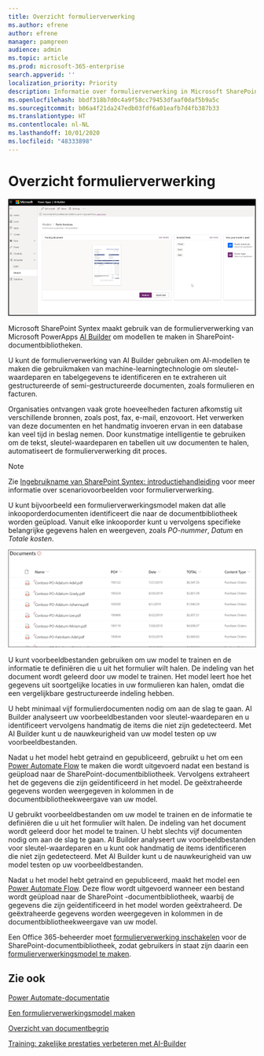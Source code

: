 ```yaml
---
title: Overzicht formulierverwerking
ms.author: efrene
author: efrene
manager: pamgreen
audience: admin
ms.topic: article
ms.prod: microsoft-365-enterprise
search.appverid: ''
localization_priority: Priority
description: Informatie over formulierverwerking in Microsoft SharePoint Syntex
ms.openlocfilehash: bbdf318b7d0c4a9f58cc79453dfaaf0daf5b9a5c
ms.sourcegitcommit: b06a4f21da247edb03fdf6a01eafb7d4fb387b33
ms.translationtype: HT
ms.contentlocale: nl-NL
ms.lasthandoff: 10/01/2020
ms.locfileid: "48333898"
---
```

# <a name="form-processing-overview"></a>Overzicht formulierverwerking

 ![AI Builder](../media/content-understanding/ai-builder.png)</br>

Microsoft SharePoint Syntex maakt gebruik van de formulierverwerking van Microsoft PowerApps [AI Builder](https://docs.microsoft.com/ai-builder/overview) om modellen te maken in SharePoint-documentbibliotheken.

U kunt de formulierverwerking van AI Builder gebruiken om AI-modellen te maken die gebruikmaken van machine-learningtechnologie om sleutel-waardeparen en tabelgegevens te identificeren en te extraheren uit gestructureerde of semi-gestructureerde documenten, zoals formulieren en facturen.

Organisaties ontvangen vaak grote hoeveelheden facturen afkomstig uit verschillende bronnen, zoals post, fax, e-mail, enzovoort. Het verwerken van deze documenten en het handmatig invoeren ervan in een database kan veel tijd in beslag nemen. Door kunstmatige intelligentie te gebruiken om de tekst, sleutel-waardeparen en tabellen uit uw documenten te halen, automatiseert de formulierverwerking dit proces. 

> [!NOTE]
> Zie [Ingebruikname van SharePoint Syntex: introductiehandleiding](https://docs.microsoft.com/microsoft-365/contentunderstanding/adoption-getstarted#form-processing-scenario-example) voor meer informatie over scenariovoorbeelden voor formulierverwerking.

U kunt bijvoorbeeld een formulierverwerkingsmodel maken dat alle inkooporderdocumenten identificeert die naar de documentbibliotheek worden geüpload. Vanuit elke inkooporder kunt u vervolgens specifieke belangrijke gegevens halen en weergeven, zoals *PO-nummer*, *Datum* en *Totale kosten*.

![Documentbibliotheekweergave](../media/content-understanding/doc-lib-done.png)</br>  

U kunt voorbeeldbestanden gebruiken om uw model te trainen en de informatie te definiëren die u uit het formulier wilt halen. De indeling van het document wordt geleerd door uw model te trainen. Het model leert hoe het gegevens uit soortgelijke locaties in uw formulieren kan halen, omdat die een vergelijkbare gestructureerde indeling hebben. 

U hebt minimaal vijf formulierdocumenten nodig om aan de slag te gaan. AI Builder analyseert uw voorbeeldbestanden voor sleutel-waardeparen en u identificeert vervolgens handmatig de items die niet zijn gedetecteerd.  Met AI Builder kunt u de nauwkeurigheid van uw model testen op uw voorbeeldbestanden.

Nadat u het model hebt getraind en gepubliceerd, gebruikt u het om een [Power Automate Flow](https://docs.microsoft.com/power-automate/getting-started) te maken die wordt uitgevoerd nadat een bestand is geüpload naar de SharePoint-documentbibliotheek. Vervolgens extraheert het de gegevens die zijn geïdentificeerd in het model. De geëxtraheerde gegevens worden weergegeven in kolommen in de documentbibliotheekweergave van uw model.

U gebruikt voorbeeldbestanden om uw model te trainen en de informatie te definiëren die u uit het formulier wilt halen. De indeling van het document wordt geleerd door het model te trainen. U hebt slechts vijf documenten nodig om aan de slag te gaan. AI Builder analyseert uw voorbeeldbestanden voor sleutel-waardeparen en u kunt ook handmatig de items identificeren die niet zijn gedetecteerd.  Met AI Builder kunt u de nauwkeurigheid van uw model testen op uw voorbeeldbestanden.

Nadat u het model hebt getraind en gepubliceerd, maakt het model een [Power Automate Flow](https://docs.microsoft.com/power-automate/getting-started). Deze flow wordt uitgevoerd wanneer een bestand wordt geüpload naar de SharePoint -documentbibliotheek, waarbij de gegevens die zijn geïdentificeerd in het model worden geëxtraheerd. De geëxtraheerde gegevens worden weergegeven in kolommen in de documentbibliotheekweergave van uw model.

Een Office 365-beheerder moet [formulierverwerking inschakelen](https://docs.microsoft.com/microsoft-365/contentunderstanding/set-up-content-understanding#to-set-up-content-understanding) voor de SharePoint-documentbibliotheek, zodat gebruikers in staat zijn daarin een [formulierverwerkingsmodel te maken](create-a-form-processing-model.md).



## <a name="see-also"></a>Zie ook
  
[Power Automate-documentatie](https://docs.microsoft.com/power-automate/)

[Een formulierverwerkingsmodel maken](create-a-form-processing-model.md)

[Overzicht van documentbegrip](document-understanding-overview.md)

[Training: zakelijke prestaties verbeteren met AI-Builder](https://docs.microsoft.com/learn/paths/improve-business-performance-ai-builder/?source=learn)
